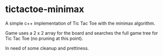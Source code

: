 tictactoe-minimax
=================

A simple c++ implementation of Tic Tac Toe with the minimax algorithm.

Game uses a 2 x 2 array for the board and searches the full game tree for Tic Tac Toe (no pruning at this point).

In need of some cleanup and prettiness.